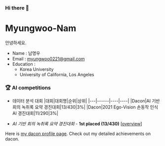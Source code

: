 ### Hi there 👋

# Myungwoo-Nam


안녕하세요.

- Name : 남명우
- Email : myungwoo0221@gmail.com
- Education : 
   - Korea University
   - University of California, Los Angeles



### 🏆 AI competitions
   


- 데이터 분석 대회
  |대회|대회명|순위|상위|
  |---|------|----|----|
  |Dacon|AI 기반 회의 녹취록 요약 경진대회|13/430|3%|
  |Dacon|2021 Ego-Vision 손동작 인식 AI 경진대회|11/290|3%|


- *AI 기반 회의 녹취록 요약 경진대회* - **1st placed (13/430)** [[overview](https://dacon.io/competitions/official/235813/overview/description)]

  
Here is [my dacon profile page](https://dacon.io/myprofile/230684/competition). Check out my detailed achievements on dacon.




<!--
**mnam102/mnam102** is a ✨ _special_ ✨ repository because its `README.md` (this file) appears on your GitHub profile.

Here are some ideas to get you started:

- 🔭 I’m currently working on ...
- 🌱 I’m currently learning ...
- 👯 I’m looking to collaborate on ...
- 🤔 I’m looking for help with ...
- 💬 Ask me about ...
- 📫 How to reach me: ...
- 😄 Pronouns: ...
- ⚡ Fun fact: ...
-->
